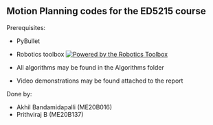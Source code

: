## Motion Planning codes for the ED5215 course

Prerequisites:
- PyBullet
- Robotics toolbox [![Powered by the Robotics Toolbox](https://raw.githubusercontent.com/petercorke/robotics-toolbox-python/master/.github/svg/rtb_powered.min.svg)](https://github.com/petercorke/robotics-toolbox-python)

- All algorithms may be found in the Algorithms folder
- Video demonstrations may be found attached to the report

Done by:
- Akhil Bandamidapalli (ME20B016)
- Prithviraj B (ME20B137)


